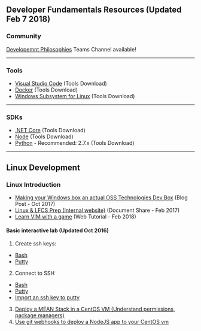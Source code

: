 ## Developer Fundamentals Resources (Updated Feb 7 2018)

### Community
[Developemnt Philosophies](https://teams.microsoft.com/l/channel/19%3ae53a64fbd0824c2683d86db5acaca31d%40thread.skype/Cross%2520Pillar%2520-%2520Software%2520Development%2520Philosophies?groupId=dff0a70d-6316-4124-ae5a-e9d06f63ec34&tenantId=72f988bf-86f1-41af-91ab-2d7cd011db47) Teams Channel available!

<!-- Add in any communities worth following: blogs, twitter, etc. -->
---
<!-- Here, add in any links to useful resources. The structure is not fixed, it can be grouped by scenario, by tech, or set up as a learning path -->
<!-- This page is intended for people newer to the SDE role, getting them started down the path -->

### Tools

- [Visual Studio Code](https://code.visualstudio.com/) (Tools Download)
- [Docker](https://www.docker.com/community-edition#/download) (Tools Download)
- [Windows Subsystem for Linux](https://docs.microsoft.com/en-us/windows/wsl/install-win10) (Tools Download)

---

### SDKs

- [.NET Core](https://www.microsoft.com/net/learn/get-started2/windows?utm_expid=.-Fmi9Q05Ry2oXQgdtPElHw.1&utm_referrer=https%3A%2F%2Fdocs.microsoft.com%2Fen-us%2Fdotnet%2Fcore%2Fsdk) (Tools Download)
- [Node](https://nodejs.org/en/) (Tools Download)
- [Python](https://www.python.org/downloads/) - Recommended: 2.7.x (Tools Download)

---
## Linux Development
### Linux Introduction 
 - [Making your Windows box an actual OSS Technologies Dev Box](http://jessicadeen.com/tech/microsoft/badass-terminal-fcu-wsl-edition-oh-my-zsh-powerlevel9k-tmux-and-more/) (Blog Post - Oct 2017)
 - [Linux & LFCS Prep (Internal website)](http://aka.ms/linuxlfcsprep) (Document Share - Feb 2017)
 - [Learn VIM with a game](https://vim-adventures.com/) (Web Tutorial - Feb 2018)

#### Basic interactive lab (Updated Oct 2016)
 1. Create ssh keys:
   - [Bash](https://github.com/DxNext/2016-Oct-L2/blob/master/Linux/Module1-SetUpLinuxVM/01-key-generation-bash.md)
   - [Putty](https://github.com/DxNext/2016-Oct-L2/blob/master/Linux/Module1-SetUpLinuxVM/01-key-generation-bash.md)
 2. Connect to SSH
   - [Bash](https://github.com/DxNext/2016-Oct-L2/blob/master/Linux/Module1-SetUpLinuxVM/03-connect-to-vm-bash.md)
   - [Putty](https://github.com/DxNext/2016-Oct-L2/blob/master/Linux/Module1-SetUpLinuxVM/03-connect-to-vm-putty.md)
   - [Import an ssh key to putty](https://github.com/DxNext/2016-Oct-L2/blob/master/Linux/cheatsheet.md)
 3. [Deploy a MEAN Stack in a CentOS VM (Understand permissions, package managers)](https://github.com/DxNext/2016-Oct-L2/blob/master/Linux/Module2-AppDeployment/01-configure.md)
 4. [Use git webhooks to deploy a NodeJS app to your CentOS vm](https://github.com/DxNext/2016-Oct-L2/blob/master/Linux/Module2-AppDeployment/02-go-live.md)
